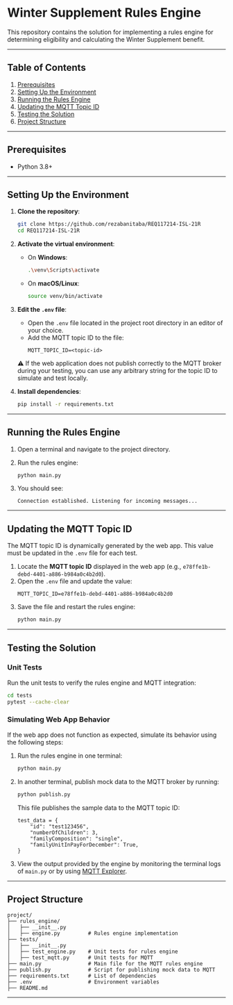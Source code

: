 
# Winter Supplement Rules Engine

This repository contains the solution for implementing a rules engine for determining eligibility and calculating the Winter Supplement benefit.

---

## Table of Contents

1. [Prerequisites](#prerequisites)
2. [Setting Up the Environment](#setting-up-the-environment)
3. [Running the Rules Engine](#running-the-rules-engine)
4. [Updating the MQTT Topic ID](#updating-the-mqtt-topic-id)
5. [Testing the Solution](#testing-the-solution)
6. [Project Structure](#project-structure)

---

## Prerequisites

- Python 3.8+

---

## Setting Up the Environment

1. **Clone the repository**:
   ```bash
   git clone https://github.com/rezabanitaba/REQ117214-ISL-21R
   cd REQ117214-ISL-21R
   ```

2. **Activate the virtual environment**:
   - On **Windows**:
     ```bash
     .\venv\Scripts\activate
     ```
   - On **macOS/Linux**:
     ```bash
     source venv/bin/activate
     ```

3. **Edit the `.env` file**:
   - Open the `.env` file located in the project root directory in an editor of your choice.
   - Add the MQTT topic ID to the file:
     ```plaintext
     MQTT_TOPIC_ID=<topic-id>
     ```
   ⚠️ If the web application does not publish correctly to the MQTT broker during your testing, you can use any arbitrary string for the topic ID to simulate and test locally.

4. **Install dependencies**:
   ```bash
   pip install -r requirements.txt
   ```

---

## Running the Rules Engine

1. Open a terminal and navigate to the project directory.
2. Run the rules engine:
   ```bash
   python main.py
   ```

3. You should see:
   ```plaintext
   Connection established. Listening for incoming messages...
   ```

---

## Updating the MQTT Topic ID

The MQTT topic ID is dynamically generated by the web app. This value must be updated in the `.env` file for each test.

1. Locate the **MQTT topic ID** displayed in the web app (e.g., `e78ffe1b-debd-4401-a886-b984a0c4b2d0`).
2. Open the `.env` file and update the value:
   ```plaintext
   MQTT_TOPIC_ID=e78ffe1b-debd-4401-a886-b984a0c4b2d0
   ```
3. Save the file and restart the rules engine:
   ```bash
   python main.py
   ```

---

## Testing the Solution

### Unit Tests

Run the unit tests to verify the rules engine and MQTT integration:
```bash
cd tests
pytest --cache-clear
```

### Simulating Web App Behavior

If the web app does not function as expected, simulate its behavior using the following steps:

1. Run the rules engine in one terminal:
   ```bash
   python main.py
   ```

2. In another terminal, publish mock data to the MQTT broker by running:
   ```bash
   python publish.py
   ```
   This file publishes the sample data to the MQTT topic ID:
   ```plaintext
   test_data = {
       "id": "test123456",
       "numberOfChildren": 3,
       "familyComposition": "single",
       "familyUnitInPayForDecember": True,
   }
   ```

3. View the output provided by the engine by monitoring the terminal logs of `main.py` or by using [MQTT Explorer](https://mqtt-explorer.com/).

---

## Project Structure

```plaintext
project/
├── rules_engine/
│   ├── __init__.py    
│   ├── engine.py         # Rules engine implementation
├── tests/
│   ├── __init__.py
│   ├── test_engine.py    # Unit tests for rules engine
│   ├── test_mqtt.py      # Unit tests for MQTT
├── main.py               # Main file for the MQTT rules engine
├── publish.py            # Script for publishing mock data to MQTT
├── requirements.txt      # List of dependencies
├── .env                  # Environment variables
├── README.md             
```

---
